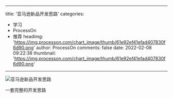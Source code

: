 
---
title: '亚马逊新品开发思路'
categories: 
 - 学习
 - ProcessOn
 - 推荐
headimg: 'https://img.processon.com/chart_image/thumb/61e92ef41efad407830f6d90.png'
author: ProcessOn
comments: false
date: 2022-02-08 09:22:38
thumbnail: 'https://img.processon.com/chart_image/thumb/61e92ef41efad407830f6d90.png'
---

<div>   
<img class="thumb" alt="亚马逊新品开发思路" src="https://img.processon.com/chart_image/thumb/61e92ef41efad407830f6d90.png" referrerpolicy="no-referrer">
<p>一套完整的开发思路</p>  
</div>
            